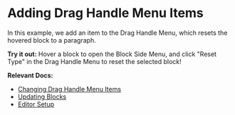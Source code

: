 # Adding Drag Handle Menu Items

In this example, we add an item to the Drag Handle Menu, which resets the hovered block to a paragraph.

**Try it out:** Hover a block to open the Block Side Menu, and click "Reset Type" in the Drag Handle Menu to reset the selected block!

**Relevant Docs:**

- [Changing Drag Handle Menu Items](/docs/react/components/side-menu)
- [Updating Blocks](/docs/reference/editor/manipulating-content)
- [Editor Setup](/docs/getting-started/editor-setup)
